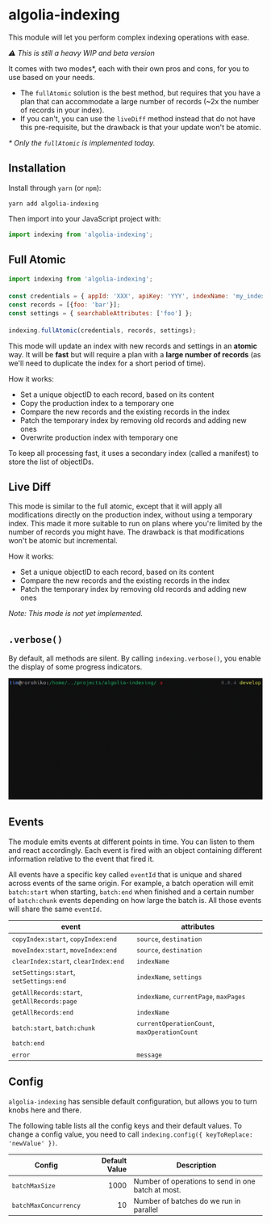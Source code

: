 # algolia-indexing

This module will let you perform complex indexing operations with ease.

_⚠ This is still a heavy WIP and beta version_

It comes with two modes\*, each with their own pros and cons, for you to use
based on your needs. 

- The `fullAtomic` solution is the best method, but requires that you have
  a plan that can accommodate a large number of records (~2x the number of
  records in your index). 
- If you can't, you can use the `liveDiff` method instead that do not have this
  pre-requisite, but the drawback is that your update won't be atomic.

_\* Only the `fullAtomic` is implemented today._

## Installation

Install through `yarn` (or `npm`):

```
yarn add algolia-indexing
```

Then import into your JavaScript project with:

```javascript
import indexing from 'algolia-indexing';
```

## Full Atomic

```javascript
import indexing from 'algolia-indexing';

const credentials = { appId: 'XXX', apiKey: 'YYY', indexName: 'my_index' }
const records = [{foo: 'bar'}];
const settings = { searchableAttributes: ['foo'] };

indexing.fullAtomic(credentials, records, settings);
```

This mode will update an index with new records and settings in an **atomic**
way. It will be **fast** but will require a plan with a **large number of
records** (as we'll need to duplicate the index for a short period of time).

How it works:

- Set a unique objectID to each record, based on its content
- Copy the production index to a temporary one
- Compare the new records and the existing records in the index
- Patch the temporary index by removing old records and adding new ones
- Overwrite production index with temporary one

To keep all processing fast, it uses a secondary index (called a manifest) to
store the list of objectIDs.

## Live Diff

This mode is similar to the full atomic, except that it will apply all
modifications directly on the production index, without using a temporary index.
This made it more suitable to run on plans where you're limited by the number of
records you might have. The drawback is that modifications won't be atomic but
incremental.

How it works:

- Set a unique objectID to each record, based on its content
- Compare the new records and the existing records in the index
- Patch the temporary index by removing old records and adding new ones

_Note: This mode is not yet implemented._

## `.verbose()`

By default, all methods are silent. By calling `indexing.verbose()`, you enable
the display of some progress indicators.

![Example of a Full Atomic](./.github/full-atomic.gif)

## Events

The module emits events at different points in time. You can listen to them and
react accordingly. Each event is fired with an object containing different
information relative to the event that fired it. 

All events have a specific key called `eventId` that is unique and shared across
events of the same origin. For example, a batch operation will emit
`batch:start` when starting, `batch:end` when finished and a certain number of
`batch:chunk` events depending on how large the batch is. All those events will
share the same `eventId`.

| event                                       | attributes                                   |
| --------------------------------------------|----------------------------------------------|
| `copyIndex:start`, `copyIndex:end`          | `source`, `destination`                      | 
| `moveIndex:start`, `moveIndex:end`          | `source`, `destination`                      | 
| `clearIndex:start`, `clearIndex:end`        | `indexName`                                  | 
| `setSettings:start`, `setSettings:end`      | `indexName`, `settings`                      |
| `getAllRecords:start`, `getAllRecords:page` | `indexName`, `currentPage`, `maxPages`       |
| `getAllRecords:end`                         | `indexName`                                  |
| `batch:start`, `batch:chunk`                | `currentOperationCount`, `maxOperationCount` |
| `batch:end`                                 |                                              |
| `error`                                     | `message`                                    |

## Config

`algolia-indexing` has sensible default configuration, but allows you to turn
knobs here and there.

The following table lists all the config keys and their default values. To
change a config value, you need to call `indexing.config({ keyToReplace:
'newValue' })`.

| Config                | Default Value | Description                                       |
|-----------------------|--------------:|---------------------------------------------------|
| `batchMaxSize`        | 1000          | Number of operations to send in one batch at most. |
| `batchMaxConcurrency` | 10            | Number of batches do we run in parallel            |
